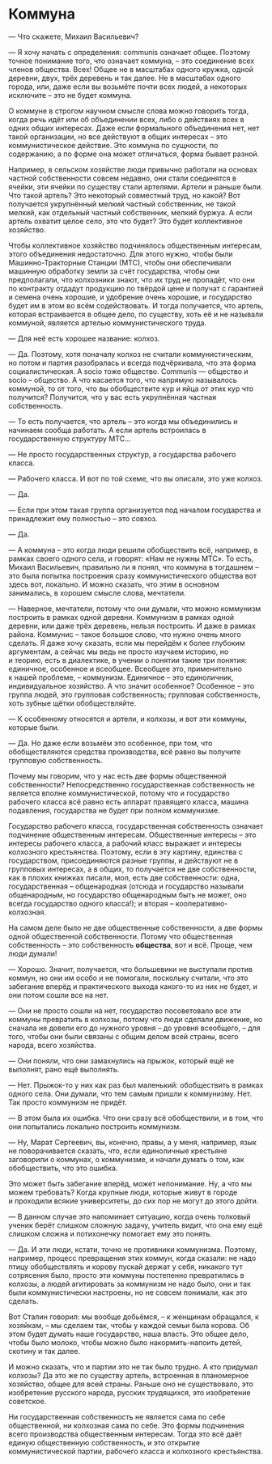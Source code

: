 # Коммуна

— Что скажете, Михаил Васильевич?

— Я хочу начать с определения: communis означает общее. Поэтому точное понимание того, что означает коммуна, – это соединение всех членов общества. Всех! Общее не в масштабах одного кружка, одной деревни, двух, трёх деревень и так далее. Не в масштабах одного города, или, даже если вы возьмёте почти всех людей, а некоторых исключите – это не будет коммуна.

О коммуне в строгом научном смысле слова можно говорить тогда, когда речь идёт или об объединении всех, либо о действиях всех в одних общих интересах. Даже если формального объединения нет, нет такой организации, но все действуют в общих интересах – это коммунистическое действие. Это коммуна по сущности, по содержанию, а по форме она может отличаться, форма бывает разной.

Например, в сельском хозяйстве люди привычно работали на основах частной собственности совсем недавно, они стали соединятся в ячейки, эти ячейки по существу стали артелями. Артели и раньше были. Что такой артель? Это некоторый совместный труд, но какой? Вот получается укрупнённый мелкий частный собственник, не такой мелкий, как отдельный частный собственник, мелкий буржуа. А если артель охватит целое село, это что будет? Это будет коллективное хозяйство.

Чтобы коллективное хозяйство подчинялось общественным интересам, этого объединения недостаточно. Для этого нужно, чтобы были Машинно-Тракторные Станции (МТС), чтобы они обеспечивали машинную обработку земли за счёт государства, чтобы они предполагали, что колхозники знают, что их труд не пропадёт, что они по контракту отдадут продукцию по твёрдой цене и получат с гарантией и семена очень хорошие, и удобрение очень хорошие, и государство будет им в этом во всём содействовать. И тогда получается, что артель, которая встраивается в общее дело, по существу, хоть её и не называли коммуной, является артелью коммунистического труда.

— Для неё есть хорошее название: колхоз.

— Да. Поэтому, хотя поначалу колхоз не считали коммунистическим, но потом и партия разобралась и всегда подчёркивала, что эта форма социалистическая. А socio тоже общество. Communis — общество и socio – общество. А что касается того, что напрямую называлось коммуной, то от того, что вы обобществите кур и яйца от этих кур что получится? Получится, что у вас есть укрупнённая частная собственность.

— То есть получается, что артель – это когда мы объединились и начинаем сообща работать. А если артель встроилась в государственную структуру МТС…

— Не просто государственных структур, а государства рабочего класса.

— Рабочего класса. И вот по той схеме, что вы описали, это уже колхоз.

— Да.

— Если при этом такая группа организуется под началом государства и принадлежит ему полностью – это совхоз.

— Да.

— А коммуна – это когда люди решили обобществить всё, например, в рамках своего одного села, и говорят: «Нам не нужны МТС». То есть, Михаил Васильевич, правильно ли я понял, что коммуна в тогдашнем – это была попытка построения сразу коммунистического общества вот здесь вот, локально. И можно сказать, что этим в основном занимались, в хорошем смысле слова, мечтатели.

— Наверное, мечтатели, потому что они думали, что можно коммунизм построить в рамках одной деревни. Коммунизм в рамках одной деревни, или даже трёх деревень, нельзя построить. И даже в рамках района. Коммунис – такое большое слово, что нужно очень много сделать. Я даже хочу сказать, если мы перейдём к более глубоким аргументам, а сейчас мы ведь не просто изучаем историю, но и теорию, есть в диалектике, в учении о понятии такие три понятия: единичное, особенное и всеобщее. Всеобщее это, применительно к нашей проблеме, – коммунизм. Единичное – это единоличник, индивидуальное хозяйство. А что значит особенное? Особенное – это группа людей, это групповая собственность; групповая собственность, хоть зубные щётки обобществляйте.

— К особенному относятся и артели, и колхозы, и вот эти коммуны, которые были.

— Да. Но даже если возьмём это особенное, при том, что обобществляются средства производства, всё равно вы получите групповую собственность.

Почему мы говорим, что у нас есть две формы общественной собственности? Непосредственно государственная собственность не является вполне коммунистической, потому что и государство рабочего класса всё равно есть аппарат правящего класса, машина подавления, государства не будет при полном коммунизме.

Государство рабочего класса, государственная собственность означает подчинение общественным интересам. Общественные интересы – это интересы рабочего класса, а рабочий класс выражает и интересы колхозного крестьянства. Поэтому, если в эту картину, единства с государством, присоединяются разные группы, и действуют не в групповых интересах, а в общих, то получается не две собственности, как в плохих книжках писали, мол, есть две собственности: одна, государственная – общенародная (отсюда и государство называли общенародным, но государство общенародным быть не может, оно всегда государство одного класса!); и вторая – кооперативно-колхозная.

На самом деле было не две общественные собственности, а две формы одной общественной собственности. Потому что общественная собственность – это собственность **общества**, вот и всё. Проще, чем люди думали!

— Хорошо. Значит, получается, что большевики не выступали против коммун, но они им особо и не помогали, поскольку считали, что это забегание вперёд и практического выхода какого-то из них не будет, и они потом сошли все на нет.

— Они не просто сошли на нет, государство посоветовало все эти коммуны превратить в колхозы, потому что люди сделали движение, но сначала не довели его до нужного уровня – до уровня всеобщего, – для того, чтобы они были связаны с общим делом всей страны, всего народа, всего хозяйства.

— Они поняли, что они замахнулись на прыжок, который ещё не выполнят, рано ещё выполнять.

— Нет. Прыжок-то у них как раз был маленький: обобществить в рамках одного села. Они думали, что тем самым пришли к коммунизму. Нет. Так просто коммунизм не придёт.

— В этом была их ошибка. Что они сразу всё обобществили, и в том, что они попытались локально построить коммунизм.

— Ну, Марат Сергеевич, вы, конечно, правы, а у меня, например, язык не поворачивается сказать, что, если единоличные крестьяне заговорили о коммунах, о коммунизме, и начали думать о том, как обобществить, что это ошибка.

Это может быть забегание вперёд, может непонимание. Ну, а что мы можем требовать? Когда крупные люди, которые живут в городе и проходили всякие университеты, до сих пор не могут до этого дойти.

— В данном случае это напоминает ситуацию, когда очень толковый ученик берёт слишком сложную задачу, учитель видит, что она ему ещё слишком сложна и потихонечку помогает ему это понять.

— Да. И эти люди, кстати, точно не противники коммунизма. Поэтому, например, процесс превращения этих коммун, когда сказали: не надо птицу обобществлять и корову пускай держат у себя, никакого тут сотрясения было, просто эти коммуны постепенно превратились в колхозы, а людей агитировать за коммунизм не надо было, они и так были коммунистически настроены, но не совсем понимали, как это сделать.

Вот Сталин говорил: мы вообще добьёмся, – к женщинам обращался, к хозяйкам, – мы сделаем так, чтобы у каждой семьи была корова. Об этом будет думать наше государство, наша власть. Это общее дело, чтобы было молоко, чтобы можно было накормить-напоить детей, скотину и так далее.

И можно сказать, что и партии это не так было трудно. А кто придумал колхозы? Да это же по существу артель, встроенная в планомерное хозяйство, общее для всей страны. Раньше оно не существовало, это изобретение русского народа, русских трудящихся, это изобретение советское.

Ни государственная собственность не является сама по себе общественной, ни колхозная сама по себе. Это формы подчинения всего производства общественным интересам. Тогда это всё даёт единую общественную собственность, и это открытие коммунистической партии, рабочего класса и колхозного крестьянства.